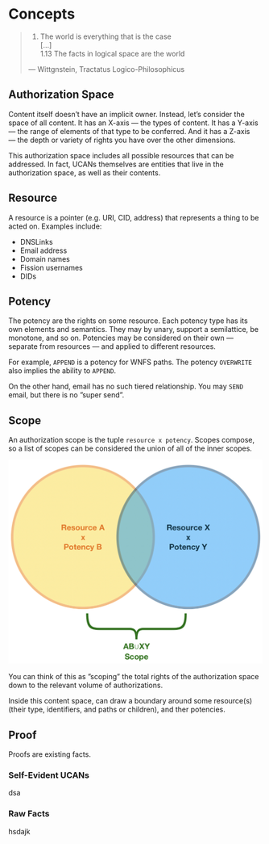 # Concepts

> 1. The world is everything that is the case  
> \[...\]  
> 1.13 The facts in logical space are the world  
>   
> — Wittgnstein, Tractatus Logico-Philosophicus

## Authorization Space

Content itself doesn’t have an implicit owner. Instead, let’s consider the space of all content. It has an X-axis — the types of content. It has a Y-axis — the range of elements of that type to be conferred. And it has a Z-axis — the depth or variety of rights you have over the other dimensions.

This authorization space includes all possible resources that can be addressed. In fact, UCANs themselves are entities that live in the authorization space, as well as their contents.

## Resource

A resource is a pointer \(e.g. URI, CID, address\) that represents a thing to be acted on. Examples include:

* DNSLinks
* Email address
* Domain names
* Fission usernames
* DIDs

## Potency

The potency are the rights on some resource. Each potency type has its own elements and semantics. They may by unary, support a semilattice, be monotone, and so on. Potencies may be considered on their own — separate from resources — and applied to different resources.

For example, `APPEND` is a potency for WNFS paths. The potency `OVERWRITE` also implies the ability to `APPEND`.

On the other hand, email has no such tiered relationship. You may `SEND` email, but there is no ”super send”.

## Scope

An authorization scope is the tuple `resource x potency`. Scopes compose, so a list of scopes can be considered the union of all of the inner scopes.

![Union of two scopes](../../.gitbook/assets/img_0180.jpeg)

You can think of this as ”scoping” the total rights of the authorization space down to the relevant volume of authorizations.

Inside this content space, can draw a boundary around some resource\(s\) \(their type, identifiers, and paths or children\), and ther potencies.



## Proof

Proofs are existing facts.

### Self-Evident UCANs

dsa

### Raw Facts

hsdajk

